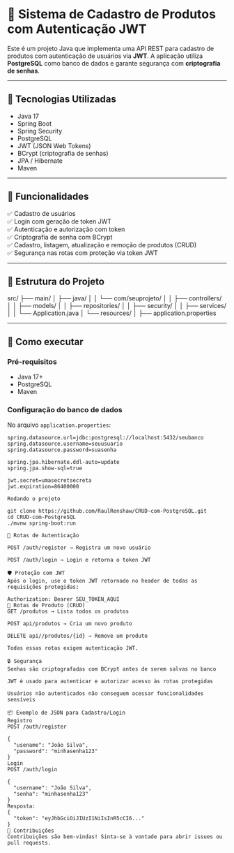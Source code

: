 # 🛒 Sistema de Cadastro de Produtos com Autenticação JWT

Este é um projeto Java que implementa uma API REST para cadastro de produtos com autenticação de usuários via **JWT**. A aplicação utiliza **PostgreSQL** como banco de dados e garante segurança com **criptografia de senhas**.

---

## 🔧 Tecnologias Utilizadas

- Java 17  
- Spring Boot  
- Spring Security  
- PostgreSQL  
- JWT (JSON Web Tokens)  
- BCrypt (criptografia de senhas)  
- JPA / Hibernate  
- Maven

---

## 🧠 Funcionalidades

✅ Cadastro de usuários  
✅ Login com geração de token JWT  
✅ Autenticação e autorização com token  
✅ Criptografia de senha com BCrypt  
✅ Cadastro, listagem, atualização e remoção de produtos (CRUD)  
✅ Segurança nas rotas com proteção via token JWT  

---

## 📁 Estrutura do Projeto

src/
├── main/
│ ├── java/
│ │ └── com/seuprojeto/
│ │ ├── controllers/
│ │ ├── models/
│ │ ├── repositories/
│ │ ├── security/
│ │ ├── services/
│ │ └── Application.java
│ └── resources/
│ ├── application.properties

---

## 🚀 Como executar

### Pré-requisitos

- Java 17+  
- PostgreSQL  
- Maven  

### Configuração do banco de dados

No arquivo `application.properties`:

```properties
spring.datasource.url=jdbc:postgresql://localhost:5432/seubanco
spring.datasource.username=seuusuario
spring.datasource.password=suasenha

spring.jpa.hibernate.ddl-auto=update
spring.jpa.show-sql=true

jwt.secret=umasecretsecreta
jwt.expiration=86400000

Rodando o projeto

git clone https://github.com/RaulRenshaw/CRUD-com-PostgreSQL.git
cd CRUD-com-PostgreSQL
./mvnw spring-boot:run

🔐 Rotas de Autenticação

POST /auth/register → Registra um novo usuário

POST /auth/login → Login e retorna o token JWT

🛡️ Proteção com JWT
Após o login, use o token JWT retornado no header de todas as requisições protegidas:

Authorization: Bearer SEU_TOKEN_AQUI
🔄 Rotas de Produto (CRUD)
GET /produtos → Lista todos os produtos

POST api/produtos → Cria um novo produto

DELETE api//produtos/{id} → Remove um produto

Todas essas rotas exigem autenticação JWT.

🔒 Segurança
Senhas são criptografadas com BCrypt antes de serem salvas no banco

JWT é usado para autenticar e autorizar acesso às rotas protegidas

Usuários não autenticados não conseguem acessar funcionalidades sensíveis

📦 Exemplo de JSON para Cadastro/Login
Registro
POST /auth/register

{
  "usename": "João Silva",
  "password": "minhasenha123"
}
Login
POST /auth/login

{
  "username": "João Silva",
  "senha": "minhasenha123"
}
Resposta:
{
  "token": "eyJhbGciOiJIUzI1NiIsInR5cCI6..."
}
🤝 Contribuições
Contribuições são bem-vindas! Sinta-se à vontade para abrir issues ou pull requests.
